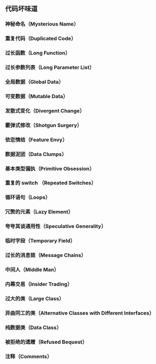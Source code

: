 ## 代码坏味道

### 神秘命名（Mysterious Name）

### 重复代码（Duplicated Code）

### 过长函数（Long Function）

### 过长参数列表（Long Parameter List）

### 全局数据（Global Data）

### 可变数据（Mutable Data）

### 发散式变化（Divergent Change）

### 霰弹式修改（Shotgun Surgery）

### 依恋情结（Feature Envy）

### 数据泥团（Data Clumps）

### 基本类型偏执（Primitive Obsession）

### 重复的 switch （Repeated Switches）

### 循环语句（Loops）

### 冗赘的元素（Lazy Element）

### 夸夸其谈通用性（Speculative Generality）

### 临时字段（Temporary Field）

### 过长的消息链（Message Chains）

### 中间人（Middle Man）

### 内幕交易（Insider Trading）

### 过大的类（Large Class）

### 异曲同工的类（Alternative Classes with Different Interfaces）

### 纯数据类（Data Class）

### 被拒绝的遗赠（Refused Bequest）

### 注释（Comments）
